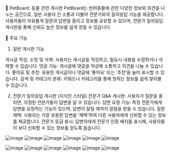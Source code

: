 🐾 PetBoard: 동물 관련 게시판
PetBoard는 반려동물에 관한 다양한 정보와 의견을 나누는 공간으로, 일반 사용자 간 소통과 더불어 전문가와의 질의응답 기능을 제공합니다. 사용자들이 자유롭게 질문과 답변을 올리고 정보를 공유할 수 있으며, 전문가 질의응답 게시판을 통해 신뢰도 높은 정보를 쉽게 얻을 수 있습니다.

📌 주요 기능
1. 일반 게시판 기능

   
게시글 작성, 수정 및 삭제: 사용자는 게시글을 작성하고, 필요시 내용을 수정하거나 삭제할 수 있습니다.
댓글 기능: 게시글에 댓글을 작성해 소통하고 의견을 나눌 수 있습니다.
좋아요 및 추천: 유용한 게시글이나 댓글에 ‘좋아요’ 또는 ‘추천’을 눌러 표시할 수 있습니다.
검색 및 카테고리 분류: 키워드나 카테고리를 통해 원하는 정보를 쉽게 찾아볼 수 있습니다.



2. 전문가 질의응답 게시판 (지식인 스타일)
전문가 Q&A 게시판: 사용자가 질문을 올리면, 지정된 전문가들이 답변을 달 수 있습니다.
답변 요청 기능: 특정 전문가에게 답변을 요청하는 기능이 있으며, 답변이 달릴 때까지 알림을 받을 수 있습니다.
질문 채택: 사용자는 가장 유용한 답변을 ‘채택’하여 다른 사용자에게 신뢰할 수 있는 정보를 제공합니다.
전문가 등급 표시: 답변자에게 전문가 인증 배지를 표시해, 사용자들이 보다 신뢰할 수 있는 정보를 얻도록 돕습니다.


![image](https://github.com/user-attachments/assets/2451da8e-3ccc-444a-85a1-6f2b51ee2f95)
![image](https://github.com/user-attachments/assets/7d6e8b21-7c6c-436b-8c91-ddc9f9909e66)
![image](https://github.com/user-attachments/assets/21208c61-a7a2-4fbf-a7e2-a31a9e2c949e)
![image](https://github.com/user-attachments/assets/e0676142-abbd-4160-8942-4396ca78f169)
![image](https://github.com/user-attachments/assets/9ddbc0ac-2f46-49bb-8a9a-e70acc46d4a8)
![image](https://github.com/user-attachments/assets/a02484d9-43ca-4f9f-bb20-99a98ddabb8f)

![image](https://github.com/user-attachments/assets/809ff56f-a8ab-473e-ba8c-ab8ff75e26ee)
![image](https://github.com/user-attachments/assets/072b755b-b4fd-40e7-942f-60be6e953769)
![image](https://github.com/user-attachments/assets/1d5568bf-2ed6-4401-ad10-626d4b61aa35)
![image](https://github.com/user-attachments/assets/01c892b9-c269-491e-a28c-84d0c034edae)
![image](https://github.com/user-attachments/assets/7d1f755c-cb5f-4438-b17f-6d0501104f36)
![image](https://github.com/user-attachments/assets/22139bce-c9aa-4fa6-99ab-f8b59f8895c1)
